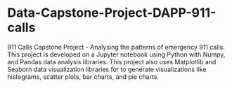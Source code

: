 # Data-Capstone-Project-DAPP-911-calls
911 Calls Capstone Project - Analysing the patterns of emergency 911 calls.
This project is developed on a Jupyter notebook using Python with Numpy, and Pandas data analysis libraries. 
This project also uses Matplotlib and Seaborn data visualization libraries for to generate visualizations like histograms, scatter plots, bar charts, and pie charts. 

